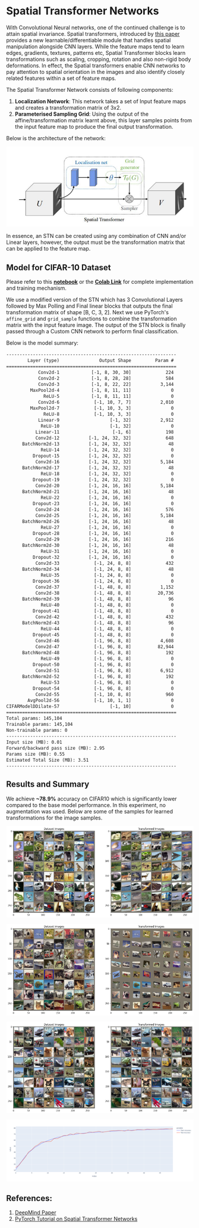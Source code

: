 # Spatial Transformer Networks
With Convolutional Neural networks, one of the continued challenge is to attain spatial invariance. Spatial transformers, introduced by [this paper](https://arxiv.org/pdf/1506.02025.pdf) provides a new learnable/differentiable module that handles spatial manipulation alongside CNN layers.   While the feature maps tend to learn edges, gradients, textures, patterns etc, Spatial Transformer blocks learn transformations such as scaling, cropping, rotation and also non-rigid body deformations. In effect, the Spatial transformers enable CNN networks to pay attention to spatial orientation in the images and also identify closely related features within a set of feature maps.

The Spatial Transformer Network consists of following components:

1. **Localization Network**: This network takes a set of Input feature maps and creates a transformation matrix of 3x2. 
2. **Parameterised Sampling Grid**: Using the output of the affine/transformation matrix learnt above, this layer samples points from the input feature map to produce the final output transformation.

Below is the architecture of the network:

![Spatial Transformer Network](https://github.com/rajy4683/EVA6/blob/master/EVA6S12/imgs/STN.JPG)

In essence, an STN can be created using any combination of CNN and/or Linear layers, however, the output must be the transformation matrix that can be applied to the feature map.

## Model for CIFAR-10 Dataset

Please refer to this **[notebook](https://github.com/rajy4683/EVA6/blob/master/EVA6S12/EVA6_S12_STN.ipynb)** or the  **[Colab Link](https://colab.research.google.com/drive/1eyJ7F6tvvRjh9uu8kUzi67CB2HMHHHnC?usp=sharing)**  for complete implementation and training mechanism.

We use a modified version of the STN which has 3 Convolutional Layers followed by Max Polling and Final linear blocks that outputs the final transformation matrix of shape [B, C, 3, 2]. Next we use PyTorch's `affine_grid` and `grid_sample` functions to combine the transformation matrix with the input feature image. The output of the STN block is finally passed through a Custom CNN network to perform final classification.

Below is the model summary:

```
----------------------------------------------------------------
        Layer (type)               Output Shape         Param #
================================================================
            Conv2d-1            [-1, 8, 30, 30]             224
            Conv2d-2            [-1, 8, 28, 28]             584
            Conv2d-3            [-1, 8, 22, 22]           3,144
         MaxPool2d-4            [-1, 8, 11, 11]               0
              ReLU-5            [-1, 8, 11, 11]               0
            Conv2d-6             [-1, 10, 7, 7]           2,010
         MaxPool2d-7             [-1, 10, 3, 3]               0
              ReLU-8             [-1, 10, 3, 3]               0
            Linear-9                   [-1, 32]           2,912
             ReLU-10                   [-1, 32]               0
           Linear-11                    [-1, 6]             198
           Conv2d-12           [-1, 24, 32, 32]             648
      BatchNorm2d-13           [-1, 24, 32, 32]              48
             ReLU-14           [-1, 24, 32, 32]               0
          Dropout-15           [-1, 24, 32, 32]               0
           Conv2d-16           [-1, 24, 32, 32]           5,184
      BatchNorm2d-17           [-1, 24, 32, 32]              48
             ReLU-18           [-1, 24, 32, 32]               0
          Dropout-19           [-1, 24, 32, 32]               0
           Conv2d-20           [-1, 24, 16, 16]           5,184
      BatchNorm2d-21           [-1, 24, 16, 16]              48
             ReLU-22           [-1, 24, 16, 16]               0
          Dropout-23           [-1, 24, 16, 16]               0
           Conv2d-24           [-1, 24, 16, 16]             576
           Conv2d-25           [-1, 24, 16, 16]           5,184
      BatchNorm2d-26           [-1, 24, 16, 16]              48
             ReLU-27           [-1, 24, 16, 16]               0
          Dropout-28           [-1, 24, 16, 16]               0
           Conv2d-29           [-1, 24, 16, 16]             216
      BatchNorm2d-30           [-1, 24, 16, 16]              48
             ReLU-31           [-1, 24, 16, 16]               0
          Dropout-32           [-1, 24, 16, 16]               0
           Conv2d-33             [-1, 24, 8, 8]             432
      BatchNorm2d-34             [-1, 24, 8, 8]              48
             ReLU-35             [-1, 24, 8, 8]               0
          Dropout-36             [-1, 24, 8, 8]               0
           Conv2d-37             [-1, 48, 8, 8]           1,152
           Conv2d-38             [-1, 48, 8, 8]          20,736
      BatchNorm2d-39             [-1, 48, 8, 8]              96
             ReLU-40             [-1, 48, 8, 8]               0
          Dropout-41             [-1, 48, 8, 8]               0
           Conv2d-42             [-1, 48, 8, 8]             432
      BatchNorm2d-43             [-1, 48, 8, 8]              96
             ReLU-44             [-1, 48, 8, 8]               0
          Dropout-45             [-1, 48, 8, 8]               0
           Conv2d-46             [-1, 96, 8, 8]           4,608
           Conv2d-47             [-1, 96, 8, 8]          82,944
      BatchNorm2d-48             [-1, 96, 8, 8]             192
             ReLU-49             [-1, 96, 8, 8]               0
          Dropout-50             [-1, 96, 8, 8]               0
           Conv2d-51             [-1, 96, 8, 8]           6,912
      BatchNorm2d-52             [-1, 96, 8, 8]             192
             ReLU-53             [-1, 96, 8, 8]               0
          Dropout-54             [-1, 96, 8, 8]               0
           Conv2d-55             [-1, 10, 8, 8]             960
        AvgPool2d-56             [-1, 10, 1, 1]               0
CIFARModelDDilate-57                   [-1, 10]               0
================================================================
Total params: 145,104
Trainable params: 145,104
Non-trainable params: 0
----------------------------------------------------------------
Input size (MB): 0.01
Forward/backward pass size (MB): 2.95
Params size (MB): 0.55
Estimated Total Size (MB): 3.51
----------------------------------------------------------------
```

## Results and Summary

We achieve **~78.9%** accuracy on CIFAR10 which is significantly lower compared to the base model performance. In this experiment, no augmentation was used. Below are some of the samples for learned transformations for the image samples.

![Stage 1](https://github.com/rajy4683/EVA6/blob/master/EVA6S12/imgs/STN40.png)

![Stage 2](https://github.com/rajy4683/EVA6/blob/master/EVA6S12/imgs/STN64.png)

![Stage 3](https://github.com/rajy4683/EVA6/blob/master/EVA6S12/imgs/STN78.png)

![Accuracy Plot](https://github.com/rajy4683/EVA6/blob/master/EVA6S12/imgs/EVA6S12_Accuracy.png)

## References:

1. [DeepMind Paper](https://arxiv.org/abs/1506.02025)
2. [PyTorch Tutorial on Spatial Transformer Networks](https://brsoff.github.io/tutorials/intermediate/spatial_transformer_tutorial.html)
